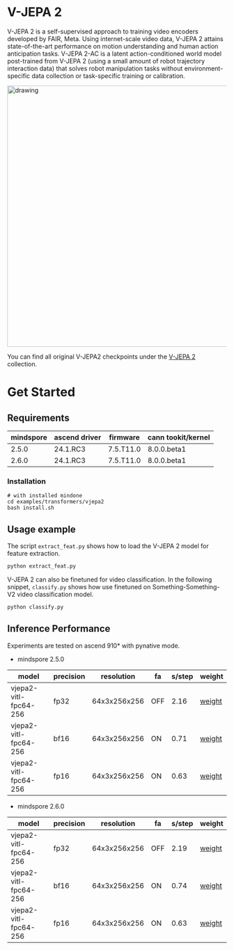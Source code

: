 <!-- # https://github.com/huggingface/transformers/pull/38788 -->


# V-JEPA 2

V-JEPA 2 is a self-supervised approach to training video encoders developed by FAIR, Meta. Using internet-scale video data, V-JEPA 2 attains state-of-the-art performance on motion understanding and human action anticipation tasks. V-JEPA 2-AC is a latent action-conditioned world model post-trained from V-JEPA 2 (using a small amount of robot trajectory interaction data) that solves robot manipulation tasks without environment-specific data collection or task-specific training or calibration.

<div class="flex justify-center">
    <img src="https://huggingface.co/datasets/huggingface/documentation-images/resolve/main/transformers/model_doc/vjepa.gif" alt="drawing" width="600"/>
</div>

You can find all original V-JEPA2 checkpoints under the [V-JEPA 2](https://huggingface.co/collections/facebook/v-jepa-2-6841bad8413014e185b497a6) collection.


# Get Started
## Requirements
|mindspore |	ascend driver | firmware | cann tookit/kernel|
|--- | --- | --- | --- |
|2.5.0 | 24.1.RC3 | 7.5.T11.0 | 8.0.0.beta1|
|2.6.0 | 24.1.RC3 | 7.5.T11.0 | 8.0.0.beta1|

### Installation
```
# with installed mindone
cd examples/transformers/vjepa2
bash install.sh
```

## Usage example

The script `extract_feat.py` shows how to load the V-JEPA 2 model for feature extraction.

```bash
python extract_feat.py
```

V-JEPA 2 can also be finetuned for video classification. In the following snippet, `classify.py` shows how use finetuned on Something-Something-V2 video classification model.

```bash
python classify.py
```

## Inference Performance

Experiments are tested on ascend 910* with pynative mode.

- mindspore 2.5.0

|model| precision |  resolution| fa | s/step | weight
|---|---|---|---|---|---|
|vjepa2-vitl-fpc64-256| fp32 | 64x3x256x256 | OFF | 2.16  | [weight](https://huggingface.co/facebook/vjepa2-vitl-fpc64-256) |
|vjepa2-vitl-fpc64-256| bf16 | 64x3x256x256 | ON | 0.71  | [weight](https://huggingface.co/facebook/vjepa2-vitl-fpc64-256) |
|vjepa2-vitl-fpc64-256| fp16 | 64x3x256x256 | ON | 0.63  | [weight](https://huggingface.co/facebook/vjepa2-vitl-fpc64-256) |


- mindspore 2.6.0

|model| precision |  resolution| fa | s/step | weight
|---|---|---|---|---|---|
|vjepa2-vitl-fpc64-256| fp32 | 64x3x256x256 | OFF | 2.19  | [weight](https://huggingface.co/facebook/vjepa2-vitl-fpc64-256) |
|vjepa2-vitl-fpc64-256| bf16 | 64x3x256x256 | ON | 0.74  | [weight](https://huggingface.co/facebook/vjepa2-vitl-fpc64-256) |
|vjepa2-vitl-fpc64-256| fp16 | 64x3x256x256 | ON | 0.63  | [weight](https://huggingface.co/facebook/vjepa2-vitl-fpc64-256) |

